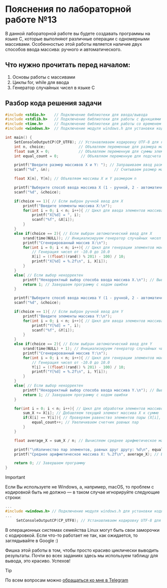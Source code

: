 # Пояснения по лабораторной работе №13

В данной лабораторной работе вы будете создавать программы на языке C, которые выполняют различные операции с одномерными массивами. Особенностью этой работы является наличие двух способов ввода массива: ручного и автоматического.

## Что нужно прочитать перед началом:
1. Основы работы с массивами
2. Циклы for, while для ввода
3. Генератор случайных чисел в языке C

## Разбор кода решения задачи

```c
#include <stdio.h>    // Подключение библиотеки для ввода/вывода
#include <stdlib.h>   // Подключение библиотеки для работы с функциями генерации случайных чисел
#include <time.h>     // Подключение библиотеки для работы со временем
#include <windows.h>  // Подключение модуля windows.h для установки кодировки вывода

int main() {
    SetConsoleOutputCP(CP_UTF8); // Устанавливаем кодировку UTF-8 для корректного отображения русских символов
    int n, choice;               // Объявляем переменные для размера массивов и выбора способа ввода
    float sum_X = 0;             // Объявляем переменную для суммы элементов массива X
    int equal_count = 0;          // Объявляем переменную для подсчета количества равных пар

    printf("Введите размер массивов X и Y: "); // Запрашиваем ввод размера массивов
    scanf("%d", &n);                             // Считываем размер массивов

    float X[n], Y[n]; // Объявляем массивы X и Y размером n

    printf("Выберите способ ввода массива X (1 - ручной, 2 - автоматический): "); // Запрашиваем выбор способа ввода для X
    scanf("%d", &choice);                                                      // Считываем выбор

    if(choice == 1){ // Если выбран ручной ввод для X
        printf("Введите элементы массива X:\n");
        for(int i = 0; i < n; i++){ // Цикл для ввода элементов массива X
            printf("X[%d] = ", i);
            scanf("%f", &X[i]);
        }
    }
    else if(choice == 2){ // Если выбран автоматический ввод для X
        srand(time(NULL)); // Инициализируем генератор случайных чисел
        printf("Сгенерированный массив X:\n");
        for(int i = 0; i < n; i++){ // Цикл для генерации элементов массива X
            // Генерация чисел от -10.0 до 10.0
            X[i] = ((float)(rand() % 201) - 100) / 10;
            printf("X[%d] = %.2f\n", i, X[i]);
        }
    }
    else{ // Если выбор некорректен
        printf("Некорректный выбор способа ввода массива X.\n"); // Выводим сообщение об ошибке
        return 1; // Завершаем программу с кодом ошибки
    }

    printf("Выберите способ ввода массива Y (1 - ручной, 2 - автоматический): "); // Запрашиваем выбор способа ввода для Y
    scanf("%d", &choice);                                                      // Считываем выбор

    if(choice == 1){ // Если выбран ручной ввод для Y
        printf("Введите элементы массива Y:\n");
        for(int i = 0; i < n; i++){ // Цикл для ввода элементов массива Y
            printf("Y[%d] = ", i);
            scanf("%f", &Y[i]);
        }
    }
    else if(choice == 2){ // Если выбран автоматический ввод для Y
        srand(time(NULL) + 1); // Инициализируем генератор случайных чисел с другим начальным значением для разнообразия
        printf("Сгенерированный массив Y:\n");
        for(int i = 0; i < n; i++){ // Цикл для генерации элементов массива Y
            // Генерация чисел от -10.0 до 10.0
            Y[i] = ((float)(rand() % 201) - 100) / 10;
            printf("Y[%d] = %.2f\n", i, Y[i]);
        }
    }
    else{ // Если выбор некорректен
        printf("Некорректный выбор способа ввода массива Y.\n"); // Выводим сообщение об ошибке
        return 1; // Завершаем программу с кодом ошибки
    }

    for(int i = 0; i < n; i++){ // Цикл для обработки элементов массивов X и Y
        sum_X += X[i]; // Добавляем текущий элемент массива X к сумме
        if(X[i] == Y[i]){ // Проверяем равенство элементов пары (X[i], Y[i])
            equal_count++; // Увеличиваем счетчик равных пар
        }
    }

    float average_X = sum_X / n; // Вычисляем среднее арифметическое массива X

    printf("\nКоличество пар элементов, равных друг другу: %d\n", equal_count); // Выводим количество равных пар
    printf("Среднее арифметическое массива X: %.2f\n", average_X); // Выводим среднее арифметическое массива X

    return 0; // Завершаем программу
}
```

> [!IMPORTANT]
> Если Вы используете не Windows, а, например, macOS, то проблем с кодировкой быть не должно — в таком случае игнорируйте следующие строки:
> ```c
> ...
> #include <windows.h> // Подключение модуля windows.h для установки кодировки вывода
> ...
>      SetConsoleOutputCP(CP_UTF8); // Устанавливаем кодировку UTF-8 для вывода в консоли русских символов: иначе будут иероглифы
> ```
>
> В операционных системах семейства Linux могут быть свои заморочки с кодировкой. Если что-то работает не так, как ожидается, то заглядывайте в Google :)

Фишка этой работы в том, чтобы просто красиво циклически выводить результаты. Почти во всех заданиях здесь мы используем таблицу для вывода, это красиво. Успехов!

> [!TIP]
> По всем вопросам можно [обращаться ко мне в Telegram](https://t.me/plunkzy)